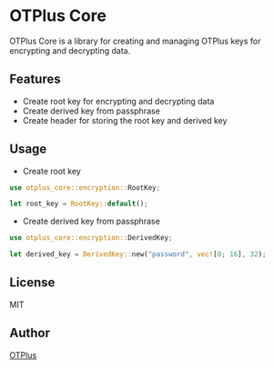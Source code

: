 # OTPlus Core

OTPlus Core is a library for creating and managing OTPlus keys for encrypting and decrypting data.

## Features

- Create root key for encrypting and decrypting data
- Create derived key from passphrase
- Create header for storing the root key and derived key

## Usage

- Create root key
```rust
use otplus_core::encryption::RootKey;

let root_key = RootKey::default();
```

- Create derived key from passphrase
```rust
use otplus_core::encryption::DerivedKey;

let derived_key = DerivedKey::new("password", vec![0; 16], 32);
```

## License

MIT

## Author

[OTPlus](https://dung.io.vn)